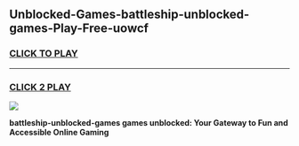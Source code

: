 
## Unblocked-Games-battleship-unblocked-games-Play-Free-uowcf
<h3>
<a href="https://premium76.site?title=battleship-unblocked-games&ref=22A">CLICK TO PLAY</a></h3>
<hr>

<h3>
<a href="https://premium76.site?title=battleship-unblocked-games&ref=22A">CLICK 2 PLAY</a>
  
</h3>

<a href="https://premium76.site?title=battleship-unblocked-games&ref=22A"><img src="https://clearcache.store/games.png"></a>


**battleship-unblocked-games games unblocked: Your Gateway to Fun and Accessible Online Gaming**

